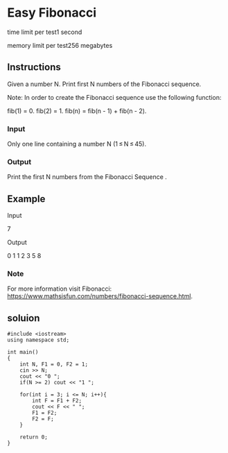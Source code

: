 # Easy Fibonacci

time limit per test1 second

memory limit per test256 megabytes

## Instructions

Given a number N. Print first N numbers of the Fibonacci sequence.

Note: In order to create the Fibonacci sequence use the following function:

fib(1) = 0.
fib(2) = 1.
fib(n) = fib(n - 1) + fib(n - 2).
### Input
Only one line containing a number N (1 ≤ N ≤ 45).

### Output
Print the first N numbers from the Fibonacci Sequence .

## Example

Input

7

Output

0 1 1 2 3 5 8 

### Note
For more information visit Fibonacci: https://www.mathsisfun.com/numbers/fibonacci-sequence.html.

## soluion

```
#include <iostream>
using namespace std;

int main()
{
    int N, F1 = 0, F2 = 1;
    cin >> N;
    cout << "0 ";
    if(N >= 2) cout << "1 ";

    for(int i = 3; i <= N; i++){
        int F = F1 + F2;
        cout << F << " ";
        F1 = F2;
        F2 = F;
    }
    
    return 0;
}
```
